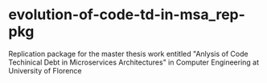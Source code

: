 # evolution-of-code-td-in-msa_rep-pkg
Replication package for the master thesis work entitled "Anlysis of Code Techinical Debt in Microservices Architectures" in Computer Engineering at University of Florence

